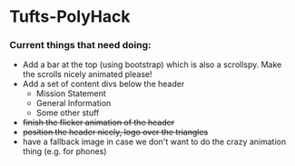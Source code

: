 # Tufts-PolyHack

### Current things that need doing:
- Add a bar at the top (using bootstrap) which is also a scrollspy. Make the scrolls nicely animated please!
- Add a set of content divs below the header
    * Mission Statement
    * General Information
    * Some other stuff
- <s>finish the flicker animation of the header</s>
- <s>position the header nicely, logo over the triangles</s>
- have a fallback image in case we don't want to do the crazy animation thing (e.g. for phones)
